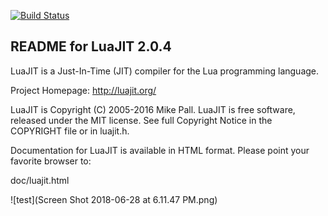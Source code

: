 [![Build Status](https://travis-ci.org/remuscl/LuaJIT.svg?branch=master)](https://travis-ci.org/remuscl/LuaJIT)

README for LuaJIT 2.0.4
-----------------------

LuaJIT is a Just-In-Time (JIT) compiler for the Lua programming language.

Project Homepage: http://luajit.org/

LuaJIT is Copyright (C) 2005-2016 Mike Pall.
LuaJIT is free software, released under the MIT license.
See full Copyright Notice in the COPYRIGHT file or in luajit.h.

Documentation for LuaJIT is available in HTML format.
Please point your favorite browser to:

 doc/luajit.html


![test](Screen Shot 2018-06-28 at 6.11.47 PM.png)
 
